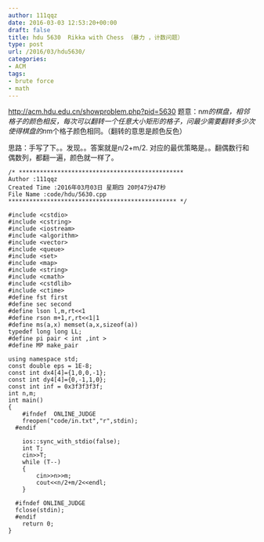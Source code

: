```yaml
---
author: 111qqz
date: 2016-03-03 12:53:20+00:00
draft: false
title: hdu 5630  Rikka with Chess （暴力 ，计数问题）
type: post
url: /2016/03/hdu5630/
categories:
- ACM
tags:
- brute force
- math
---
```


http://acm.hdu.edu.cn/showproblem.php?pid=5630
题意：n*m的棋盘，相邻格子的颜色相反，每次可以翻转一个任意大小矩形的格子，问最少需要翻转多少次使得棋盘的n*m个格子颜色相同。（翻转的意思是颜色反色）

思路：手写了下。。发现。。答案就是n/2+m/2. 对应的最优策略是。。翻偶数行和偶数列，都翻一遍，颜色就一样了。

 

    
    /* ***********************************************
    Author :111qqz
    Created Time :2016年03月03日 星期四 20时47分47秒
    File Name :code/hdu/5630.cpp
    ************************************************ */
    
    #include <cstdio>
    #include <cstring>
    #include <iostream>
    #include <algorithm>
    #include <vector>
    #include <queue>
    #include <set>
    #include <map>
    #include <string>
    #include <cmath>
    #include <cstdlib>
    #include <ctime>
    #define fst first
    #define sec second
    #define lson l,m,rt<<1
    #define rson m+1,r,rt<<1|1
    #define ms(a,x) memset(a,x,sizeof(a))
    typedef long long LL;
    #define pi pair < int ,int >
    #define MP make_pair
    
    using namespace std;
    const double eps = 1E-8;
    const int dx4[4]={1,0,0,-1};
    const int dy4[4]={0,-1,1,0};
    const int inf = 0x3f3f3f3f;
    int n,m;
    int main()
    {
    	#ifndef  ONLINE_JUDGE 
    	freopen("code/in.txt","r",stdin);
      #endif
    
    	ios::sync_with_stdio(false);
    	int T;
    	cin>>T;
    	while (T--)
    	{
    	    cin>>n>>m;
    	    cout<<n/2+m/2<<endl;
    	}
    
      #ifndef ONLINE_JUDGE  
      fclose(stdin);
      #endif
        return 0;
    }
    





